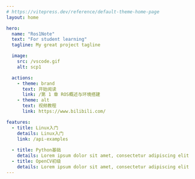 ```yaml
---
# https://vitepress.dev/reference/default-theme-home-page
layout: home

hero:
  name: "Ros1Note"
  text: "For student learning"
  tagline: My great project tagline 

  image:
    src: /vscode.gif
    alt: scp1

  actions:
    - theme: brand
      text: 开始阅读
      link: /第 1 章 ROS概述与环境搭建
    - theme: alt
      text: 视频教程
      link: https://www.bilibili.com/

features:
  - title: Linux入门
    details: Linux入门
    link: /api-examples
    
  - title: Python基础
    details: Lorem ipsum dolor sit amet, consectetur adipiscing elit
  - title: OpenCV初级
    details: Lorem ipsum dolor sit amet, consectetur adipiscing elit
---
```

